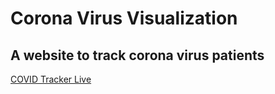 # Corona Virus Visualization 
## A website to track corona virus patients 

[COVID Tracker Live](https://live-covid.netlify.com "COVID Tracker Live")
